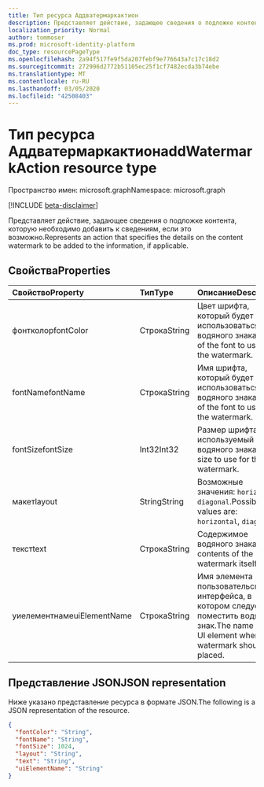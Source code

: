 ```yaml
---
title: Тип ресурса Аддватермаркактион
description: Представляет действие, задающее сведения о подложке контента, которую необходимо добавить к сведениям, если это возможно.
localization_priority: Normal
author: tommoser
ms.prod: microsoft-identity-platform
doc_type: resourcePageType
ms.openlocfilehash: 2a94f517fe9f5da207febf9e776643a7c17c18d2
ms.sourcegitcommit: 272996d2772b51105ec25f1cf7482ecda3b74ebe
ms.translationtype: MT
ms.contentlocale: ru-RU
ms.lasthandoff: 03/05/2020
ms.locfileid: "42508403"
---
```

# <a name="addwatermarkaction-resource-type"></a><span data-ttu-id="1a895-103">Тип ресурса Аддватермаркактион</span><span class="sxs-lookup"><span data-stu-id="1a895-103">addWatermarkAction resource type</span></span>

<span data-ttu-id="1a895-104">Пространство имен: microsoft.graph</span><span class="sxs-lookup"><span data-stu-id="1a895-104">Namespace: microsoft.graph</span></span>

[!INCLUDE [beta-disclaimer](../../includes/beta-disclaimer.md)]

<span data-ttu-id="1a895-105">Представляет действие, задающее сведения о подложке контента, которую необходимо добавить к сведениям, если это возможно.</span><span class="sxs-lookup"><span data-stu-id="1a895-105">Represents an action that specifies the details on the content watermark to be added to the information, if applicable.</span></span>

## <a name="properties"></a><span data-ttu-id="1a895-106">Свойства</span><span class="sxs-lookup"><span data-stu-id="1a895-106">Properties</span></span>

| <span data-ttu-id="1a895-107">Свойство</span><span class="sxs-lookup"><span data-stu-id="1a895-107">Property</span></span>      | <span data-ttu-id="1a895-108">Тип</span><span class="sxs-lookup"><span data-stu-id="1a895-108">Type</span></span>   | <span data-ttu-id="1a895-109">Описание</span><span class="sxs-lookup"><span data-stu-id="1a895-109">Description</span></span>                                                      |
| :------------ | :----- | :--------------------------------------------------------------- |
| <span data-ttu-id="1a895-110">фонтколор</span><span class="sxs-lookup"><span data-stu-id="1a895-110">fontColor</span></span>     | <span data-ttu-id="1a895-111">Строка</span><span class="sxs-lookup"><span data-stu-id="1a895-111">String</span></span> | <span data-ttu-id="1a895-112">Цвет шрифта, который будет использоваться для водяного знака.</span><span class="sxs-lookup"><span data-stu-id="1a895-112">Color of the font to use for the watermark.</span></span>                      |
| <span data-ttu-id="1a895-113">fontName</span><span class="sxs-lookup"><span data-stu-id="1a895-113">fontName</span></span>      | <span data-ttu-id="1a895-114">Строка</span><span class="sxs-lookup"><span data-stu-id="1a895-114">String</span></span> | <span data-ttu-id="1a895-115">Имя шрифта, который будет использоваться для водяного знака.</span><span class="sxs-lookup"><span data-stu-id="1a895-115">Name of the font to use for the watermark.</span></span>                       |
| <span data-ttu-id="1a895-116">fontSize</span><span class="sxs-lookup"><span data-stu-id="1a895-116">fontSize</span></span>      | <span data-ttu-id="1a895-117">Int32</span><span class="sxs-lookup"><span data-stu-id="1a895-117">Int32</span></span>  | <span data-ttu-id="1a895-118">Размер шрифта, используемый для водяного знака.</span><span class="sxs-lookup"><span data-stu-id="1a895-118">Font size to use for the watermark.</span></span>                              |
| <span data-ttu-id="1a895-119">макет</span><span class="sxs-lookup"><span data-stu-id="1a895-119">layout</span></span>        | <span data-ttu-id="1a895-120">String</span><span class="sxs-lookup"><span data-stu-id="1a895-120">String</span></span> | <span data-ttu-id="1a895-121">Возможные значения: `horizontal`, `diagonal`.</span><span class="sxs-lookup"><span data-stu-id="1a895-121">Possible values are: `horizontal`, `diagonal`.</span></span>                   |
| <span data-ttu-id="1a895-122">текст</span><span class="sxs-lookup"><span data-stu-id="1a895-122">text</span></span>          | <span data-ttu-id="1a895-123">Строка</span><span class="sxs-lookup"><span data-stu-id="1a895-123">String</span></span> | <span data-ttu-id="1a895-124">Содержимое водяного знака.</span><span class="sxs-lookup"><span data-stu-id="1a895-124">The contents of the watermark itself.</span></span>                            |
| <span data-ttu-id="1a895-125">уиелементнаме</span><span class="sxs-lookup"><span data-stu-id="1a895-125">uiElementName</span></span> | <span data-ttu-id="1a895-126">Строка</span><span class="sxs-lookup"><span data-stu-id="1a895-126">String</span></span> | <span data-ttu-id="1a895-127">Имя элемента пользовательского интерфейса, в котором следует поместить водяной знак.</span><span class="sxs-lookup"><span data-stu-id="1a895-127">The name of the UI element where the watermark should be placed.</span></span> |

## <a name="json-representation"></a><span data-ttu-id="1a895-128">Представление JSON</span><span class="sxs-lookup"><span data-stu-id="1a895-128">JSON representation</span></span>

<span data-ttu-id="1a895-129">Ниже указано представление ресурса в формате JSON.</span><span class="sxs-lookup"><span data-stu-id="1a895-129">The following is a JSON representation of the resource.</span></span>

<!-- {
  "blockType": "resource",
  "optionalProperties": [

  ],
  "@odata.type": "microsoft.graph.addWatermarkAction",
  "baseType": "microsoft.graph.informationProtectionAction"
}-->

```json
{
  "fontColor": "String",
  "fontName": "String",
  "fontSize": 1024,
  "layout": "String",
  "text": "String",
  "uiElementName": "String"
}
```

<!-- uuid: 16cd6b66-4b1a-43a1-adaf-3a886856ed98
2019-02-04 14:57:30 UTC -->
<!-- {
  "type": "#page.annotation",
  "description": "addWatermarkAction resource",
  "keywords": "",
  "section": "documentation",
  "tocPath": ""
}-->